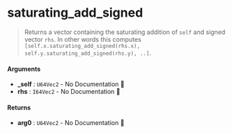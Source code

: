 # saturating\_add\_signed

>  Returns a vector containing the saturating addition of `self` and signed vector `rhs`.
>  In other words this computes `[self.x.saturating_add_signed(rhs.x), self.y.saturating_add_signed(rhs.y), ..]`.

#### Arguments

- **\_self** : `U64Vec2` \- No Documentation 🚧
- **rhs** : `I64Vec2` \- No Documentation 🚧

#### Returns

- **arg0** : `U64Vec2` \- No Documentation 🚧